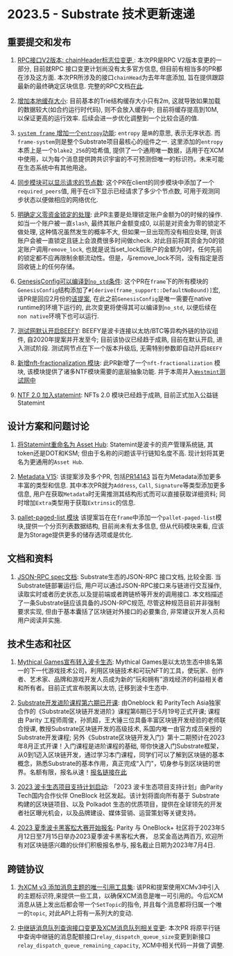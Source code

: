 # 2023.5 - Substrate 技术更新速递

## 重要提交和发布

1. [RPC接口V2版本: chainHeader标志位变更 ](https://github.com/paritytech/substrate/pull/14244): 本次PR是RPC V2版本变更的一部分, 目前就RPC 接口变更计划尚没有太多官方信息, 但目前有相当多的PR都在涉及这方面. 本次PR所涉及的接口`chainHead`为去年年底添加, 旨在提供跟踪最新的最终确定区块信息. 完整的RPC文档[在此](https://paritytech.github.io/json-rpc-interface-spec/).

2. [增加本地缓存大小](https://github.com/paritytech/substrate/pull/14191): 目前基本的Trie结构缓存大小只有2m, 这就导致如果加载的数据较大(如合约运行时代码), 则不会放入缓存中; 目前将缓存提高到10M, 以保证更高的运行效率. 后续会进一步优化调整到一个比较合适的值. 

3. [`system frame` 增加一个`entropy`功能](https://github.com/paritytech/substrate/pull/14149): `entropy` 是`熵`的意思, 表示无序状态. 而`frame-system`则是整个Substrate项目最核心的组件之一. 这里添加的`entropy`本质上是一个`blake2_256`的哈希值, 提供了一个通用唯一数据，适用于在XCM中使用，以为每个消息提供跨共识宇宙的不可预测但唯一的标识符。未来可能在生态系统中有其他用途。

4. [同步模块可以显示请求的节点数](https://github.com/paritytech/substrate/pull/14190): 这个PR在client的同步模块中添加了一个` required_peers`值, 用于在cli下显示已经请求了多少个节点数, 可用于观测同步状态以便做相应的网络优化.

5. [明确定义零资金锁定的处理](https://github.com/paritytech/substrate/pull/14144): 此PR主要是处理锁定账户金额为0的时候的操作. 如当一个账户被一直`slash`, 最终其账户金额变成0, 以前是对资金为零的锁定不做处理, 这种情况虽然发生的概率不大, 但如果一旦出现而没有相应处理, 则该账户会被一直锁定且链上会浪费很多时间做check. 对此目前将其资金为0的锁定账户调用`remove_lock`, 也就是说当set_lock后账户的金额为0时，任何先前的锁定都不应再限制余额流动性。但是，与remove_lock不同，没有指定是否回收链上的任何存储。

6. [GenesisConfig可以编译到`no_std`条件](https://github.com/paritytech/substrate/pull/14108): 这个PR在`frame`下的所有模块的`GenesisConfig`结构添加了`#[derive(frame_support::DefaultNoBound)]`宏, 该PR是回应2月份的[该提案](https://github.com/paritytech/substrate/issues/13334), 在此之前`GenesisConfig`是唯一需要在native runtime的环境下运行的, 此次变更将使得其可以编译到`no_std`, 以便后续在`non native`环境下也可以运行. 

7. [测试网默认开启BEEFY](https://github.com/paritytech/polkadot/pull/7293): BEEFY是波卡连接以太坊/BTC等异构外链的协议组件, 自2020年提案并开发至今; 目前该协议已经趋于成熟, 目前在默认开启, 进入测试阶段. 测试网节点在下一个版本升级后, 无需特别参数即自动开启`BEEFY` 

8. [新增nft-fractionalization 模块](https://github.com/paritytech/substrate/pull/12565): 此PR新增了一个`nft-fractionalization` 模块, 该模块提供了诸多NTF模块需要的底层抽象功能. 并于本周并入[`Westmint`测试网中](https://github.com/paritytech/cumulus/pull/2600)

9. [NTF 2.0 加入statemint](https://github.com/paritytech/cumulus/pull/2595): NFTs 2.0 模块已经趋于成熟, 目前正式加入公益链Statemint

## 设计方案和问题讨论

1. [将Statemint重命名为 Asset Hub](https://github.com/paritytech/substrate/issues/13982): Statemint是波卡的资产管理系统链, 其token还是DOT和KSM; 但由于名称的问题该平行链知名度不高. 现计划将其更名为更通用的`Asset Hub`.   

2. [Metadata V15](https://github.com/paritytech/substrate/pull/14123): 该提案涉及多个PR, 包括[PR14143](https://github.com/paritytech/substrate/pull/14143) 旨在为Metadata添加更多丰富的类型和信息. 其中本次PR就为`Address`, `Call`, `Signature`等类型添加更多信息, 用户在获取`Metadata`时无需推测其结构形式而可以直接获取详细资料; 同时增加`Extra`类型用于获取`Extrinsic`的信息.

3. [pallet-paged-list 模块](https://github.com/paritytech/substrate/pull/14120) 该提案旨在在`frame`中添加一个`pallet-paged-list`模块,提供一个分页列表数据结构, 目前尚未有太多信息, 但从代码模块来看, 应该是为Storage提供更多的储存选项或是优化.


## 文档和资料

1. [JSON-RPC spec文档](https://paritytech.github.io/json-rpc-interface-spec/): Substrate生态的JSON-RPC 接口文档, 比较全面. 当Substrate链部署运行后, 用户可以通过JSON-RPC接口来与链进行交互操作, 读取实时或者历史状态,以及提前端或者跨链桥等开发的调用接口. 本文档描述了一条Substrate链应该具备的JSON-RPC规范, 尽管这种规范目前并非强制要求实现, 但由于基本囊括了区块链对外接口的必要集合, 非常建议开发人员和用户阅读并实施. 


## 技术生态和社区

1. [Mythical Games宣布转入波卡生态](https://polkadot.network/blog/polkadot-and-mythical-games/): Mythical Games是以太坊生态中排名第一的下一代游戏技术公司，利用区块链技术和可玩NFT的工具，使玩家、创作者、艺术家、品牌和游戏开发人员成为新的“玩和拥有”游戏经济的利益相关者和所有者。目前正式宣布脱离以太坊, 迁移到波卡生态中. 

2. [Substrate开发进阶课程第六期已开课](https://mp.weixin.qq.com/s/ep6J7lv09BWlBnRDDQScxg): 由Oneblock 和 ParityTech Asia独家合作的《Substrate区块链开发进阶》课程第6期已于5月19号正式开课; 课程由 Parity 工程师周俊，孙凯超，王大锤三位具备丰富区块链开发经验的老师联合授课, 教授Substrate区块链开发的高级技术, 系国内唯一由官方成员亲授的Substrate开发课程;   另外《Substrate区块链开发入门》第十二期预计在2023年8月正式开课！入门课程是进阶课程的基础, 带你快速入门Substrate框架，从0到1迈入区块链开发，通过学习本门课程，同学们可以了解到区块链的基本概念，熟悉Substrate的基本作用，真正完成“入门"，切身参与到区块链的世界。名额有限，报名从速！[报名链接在此](https://jhp.xet.tech/s/njhiE)

3. [2023 波卡生态项目支持计划启动](https://mp.weixin.qq.com/s/JMe7oXIRCMp-08oUzLZy0Q): 「2023 波卡生态项目支持计划」由Parity Tech国内合作伙伴 OneBlock 社区发起。该计划将面向所有基于 Substrate 构建的区块链项目、以及 Polkadot 生态的优质项目，提供在全球领先的开发者社区曝光机会，以及品牌建设、媒体营销、运营策划等关键支持。

4. [2023 夏季波卡黑客松大赛开始报名](https://mp.weixin.qq.com/s/KGkTkcRh7dO1UmB8REKMtw): Parity 与 OneBlock+ 社区将于2023年5月12日至7月15日举办2023夏季波卡黑客松大赛， 总奖金高达两百万, 欢迎所有对区块链感兴趣的伙伴们积极报名参与, 报名截止日期为2023年7月4日.

## 跨链协议

1. [为XCM v3 添加消息主题的唯一引用工具集](https://github.com/paritytech/polkadot/pull/7234): 该PR和提案使用XCMv3中引入的主题标识符,来提供一些工具，以确保XCM消息是唯一可引用的。今后XCM消息从链上发出后都会带一个`SetTopic`的指令, 并且每个消息都将归属一个唯一的`topic`, 对此API上将有一系列大的变动. 

2. [中继链消息队列查询接口变更及XCM消息队列相关变更](https://github.com/paritytech/cumulus/pull/2608): 本次PR 将原平行链中查询中继链的消息配额接口`relay_dispatch_queue_size`变更到新接口`relay_dispatch_queue_remaining_capacity`, XCM中相关代码一并做了调整.
